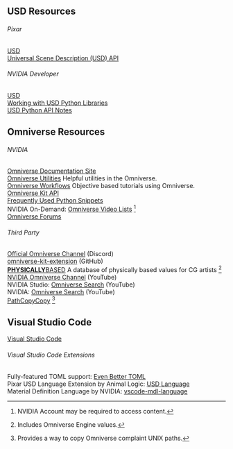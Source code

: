 ## USD Resources
###### Pixar
[USD](https://graphics.pixar.com/usd/release/index.html)</br>
[Universal Scene Description (USD) API](https://graphics.pixar.com/usd/release/api/index.html)
###### NVIDIA Developer
[USD](https://developer.nvidia.com/usd)</br>
[Working with USD Python Libraries](https://developer.nvidia.com/usd/tutorials)</br>
[USD Python API Notes](https://developer.nvidia.com/usd/apinotes)
## Omniverse Resources
###### NVIDIA
[Omniverse Documentation Site](https://docs.omniverse.nvidia.com/)</br>
[Omniverse Utilities](https://docs.omniverse.nvidia.com/prod_utilities/prod_utilities/overview.html) Helpful utilities in the Omniverse.</br>
[Omniverse Workflows](https://docs.omniverse.nvidia.com/prod_workflows/prod_workflows/overview.html) Objective based tutorials using Omniverse.</br>
[Omniverse Kit API](https://docs.omniverse.nvidia.com/py/kit/index.html)</br>
[Frequently Used Python Snippets](https://docs.omniverse.nvidia.com/app_isaacsim/app_isaacsim/reference_python_snippets.html)</br>
NVIDIA On-Demand: [Omniverse Video Lists](https://docs.omniverse.nvidia.com/plat_omniverse/common/video-list.html) [^1]</br>
[Omniverse Forums](https://forums.developer.nvidia.com/c/omniverse/300)
###### Third Party
[Official Omniverse Channel](https://discord.com/invite/nvidiaomniverse) (Discord)</br>
[omniverse-kit-extension](https://github.com/topics/omniverse-kit-extension) (GitHub)</br>
[**PHYSICALLY**BASED](https://physicallybased.info/) A database of physically based values for CG artists [^2]</br>
[NVIDIA Omniverse Channel](https://www.youtube.com/c/NVIDIAOmniverse) (YouTube)</br>
NVIDIA Studio: [Omniverse Search](https://www.youtube.com/channel/UCDeQdW6Lt6nhq3mLM4oLGWw/search?query=Omniverse) (YouTube)</br>
NVIDIA: [Omniverse Search](https://www.youtube.com/c/NVIDIA/search?query=Omniverse) (YouTube)</br>
[PathCopyCopy](https://pathcopycopy.github.io/) [^3]
## Visual Studio Code
[Visual Studio Code](https://code.visualstudio.com/)
###### Visual Studio Code Extensions
Fully-featured TOML support: [Even Better TOML](https://marketplace.visualstudio.com/items?itemName=tamasfe.even-better-toml)</br>
Pixar USD Language Extension by Animal Logic: [USD Language](https://marketplace.visualstudio.com/items?itemName=AnimalLogic.vscode-usda-syntax)</br>
Material Definition Language by NVIDIA: [vscode-mdl-language](https://marketplace.visualstudio.com/items?itemName=OmerShapira.mdl)</br>
[^1]: NVIDIA Account may be required to access content.
[^2]: Includes Omniverse Engine values.
[^3]: Provides a way to copy Omniverse complaint UNIX paths.
